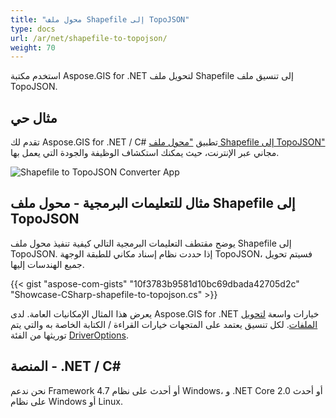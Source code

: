 ```yaml
---
title: "محول ملف Shapefile إلى TopoJSON"
type: docs
url: /ar/net/shapefile-to-topojson/
weight: 70
---
```


استخدم مكتبة Aspose.GIS for .NET لتحويل ملف Shapefile إلى تنسيق ملف TopoJSON.

## **مثال حي**

تقدم لك Aspose.GIS for .NET / C# تطبيق ["محول ملف Shapefile إلى TopoJSON"](https://products.aspose.app/gis/conversion/shapefile-to-topojson) مجاني عبر الإنترنت، حيث يمكنك استكشاف الوظيفة والجودة التي يعمل بها.

![Shapefile to TopoJSON Converter App](conversion.png)

## **مثال للتعليمات البرمجية - محول ملف Shapefile إلى TopoJSON**

يوضح مقتطف التعليمات البرمجية التالي كيفية تنفيذ محول ملف Shapefile إلى TopoJSON. إذا حددت نظام إسناد مكاني للطبقة الوجهة TopoJSON، فسيتم تحويل جميع الهندسات إليها. 

{{< gist "aspose-com-gists" "10f3783b9581d10bc69dbada42705d2c" "Showcase-CSharp-shapefile-to-topojson.cs" >}}

يعرض هذا المثال الإمكانيات العامة. لدى Aspose.GIS for .NET خيارات واسعة [لتحويل الملفات](https://docs.aspose.com/gis/net/vector-layers/). لكل تنسيق يعتمد على المتجهات خيارات القراءة / الكتابة الخاصة به والتي يتم توريثها من الفئة [DriverOptions](https://reference.aspose.com/gis/net/aspose.gis/driveroptions).

## **المنصة - .NET / C#**

نحن ندعم Framework 4.7 أو أحدث على نظام Windows، و .NET Core 2.0 أو أحدث على نظام Windows أو Linux.
